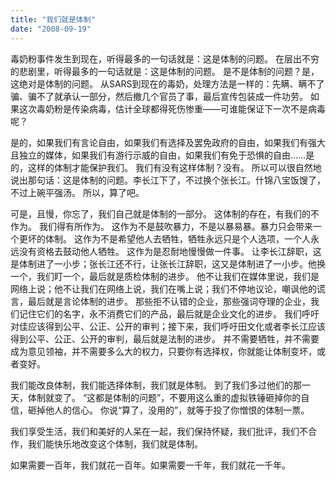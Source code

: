 ```yaml
---
title: "我们就是体制"
date: "2008-09-19"
---
```


毒奶粉事件发生到现在，听得最多的一句话就是：这是体制的问题。 在层出不穷的悲剧里，听得最多的一句话就是：这是体制的问题。 是不是体制的问题？是，这绝对是体制的问题。 从SARS到现在的毒奶，处理方法是一样的：先瞒、瞒不了骗、骗不了就承认一部分，然后撤几个官员了事，最后宣传包装成一件功劳。 如果这次毒奶粉是传染病毒，估计全球都得死伤惨重——可谁能保证下一次不是病毒呢？

是的，如果我们有言论自由，如果我们有选择及罢免政府的自由，如果我们有强大且独立的媒体，如果我们有游行示威的自由，如果我们有免于恐惧的自由……是的，这样的体制才能保护我们。 我们有没有这样体制？没有。 所以可以很自然地说出那句话：这是体制的问题。李长江下了，不过换个张长江。什锦八宝饭馊了，不过上碗平强汤。 所以，算了吧。

可是，且慢，你忘了，我们自己就是体制的一部分。 这体制的存在，有我们的不作为。 我们得有所作为。 这作为不是鼓吹暴力，不是以暴易暴。暴力只会带来一个更坏的体制。 这作为不是希望他人去牺牲，牺牲永远只是个人选项，一个人永远没有资格去鼓动他人牺牲。 这作为是忍耐地慢慢做一件事。 让李长江辞职，这是体制进了一小步；张长江还不行，让张长江辞职，这又是体制进了一小步。他换一个，我们盯一个，最后就是质检体制的进步。 他不让我们在媒体里说，我们是网络上说；他不让我们在网络上说，我们在嘴上说；我们不停地议论，嘲讽他的谎言，最后就是言论体制的进步。 那些拒不认错的企业，那些强词夺理的企业，我们记住它们的名字，永不消费它们的产品，最后就是企业文化的进步。 我们呼吁对佳应该得到公平、公正、公开的审判；接下来，我们呼吁田文化或者李长江应该得到公平、公正、公开的审判，最后就是法制的进步。 并不需要牺牲，并不需要成为意见领袖，并不需要多么大的权力，只要你有选择权，你就能让体制变坏，或者变好。

我们能改良体制，我们能选择体制，我们就是体制。 到了我们多过他们的那一天，体制就变了。 “这都是体制的问题”，不要用这么重的虚拟铁锤砸掉你的自信，砸掉他人的信心。 你说“算了，没用的”，就等于投了你憎恨的体制一票。

我们享受生活，我们和美好的人呆在一起，我们保持怀疑，我们批评，我们不合作，我们能快乐地改变这个体制，我们就是体制。

如果需要一百年，我们就花一百年。如果需要一千年，我们就花一千年。

